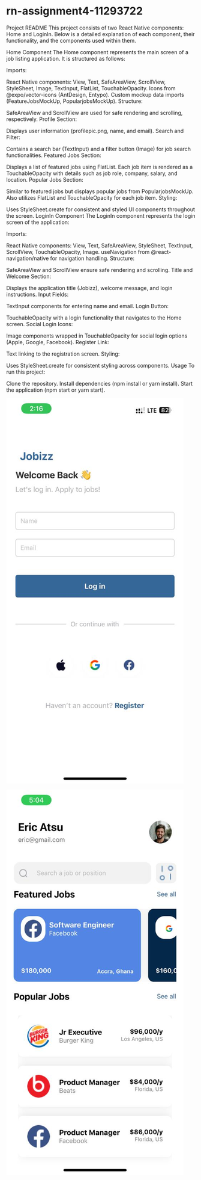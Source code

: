 # rn-assignment4-11293722
 
 Project README
This project consists of two React Native components: Home and LoginIn. Below is a detailed explanation of each component, their functionality, and the components used within them.

Home Component
The Home component represents the main screen of a job listing application. It is structured as follows:

Imports:

React Native components: View, Text, SafeAreaView, ScrollView, StyleSheet, Image, TextInput, FlatList, TouchableOpacity.
Icons from @expo/vector-icons (AntDesign, Entypo).
Custom mockup data imports (FeatureJobsMockUp, PopularjobsMockUp).
Structure:

SafeAreaView and ScrollView are used for safe rendering and scrolling, respectively.
Profile Section:

Displays user information (profilepic.png, name, and email).
Search and Filter:

Contains a search bar (TextInput) and a filter button (Image) for job search functionalities.
Featured Jobs Section:

Displays a list of featured jobs using FlatList.
Each job item is rendered as a TouchableOpacity with details such as job role, company, salary, and location.
Popular Jobs Section:

Similar to featured jobs but displays popular jobs from PopularjobsMockUp.
Also utilizes FlatList and TouchableOpacity for each job item.
Styling:

Uses StyleSheet.create for consistent and styled UI components throughout the screen.
LoginIn Component
The LoginIn component represents the login screen of the application:

Imports:

React Native components: View, Text, SafeAreaView, StyleSheet, TextInput, ScrollView, TouchableOpacity, Image.
useNavigation from @react-navigation/native for navigation handling.
Structure:

SafeAreaView and ScrollView ensure safe rendering and scrolling.
Title and Welcome Section:

Displays the application title (Jobizz), welcome message, and login instructions.
Input Fields:

TextInput components for entering name and email.
Login Button:

TouchableOpacity with a login functionality that navigates to the Home screen.
Social Login Icons:

Image components wrapped in TouchableOpacity for social login options (Apple, Google, Facebook).
Register Link:

Text linking to the registration screen.
Styling:

Uses StyleSheet.create for consistent styling across components.
Usage
To run this project:

Clone the repository.
Install dependencies (npm install or yarn install).
Start the application (npm start or yarn start).


![alt text](<./MyApp/sign up.jpg>)

![alt text](<./MyApp/job page.jpg>)
